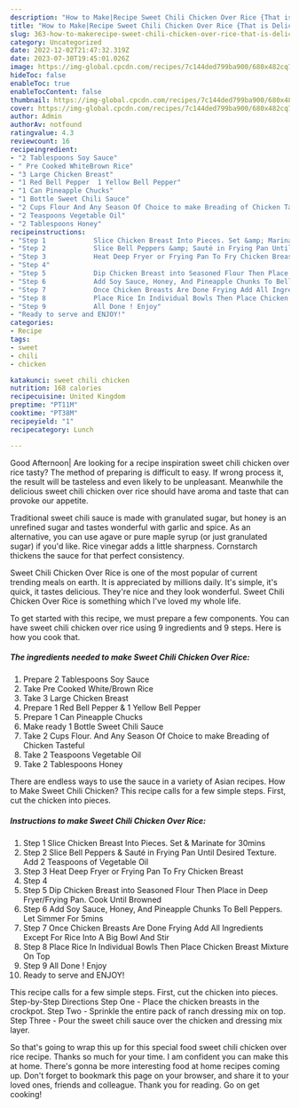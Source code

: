 ```yaml
---
description: "How to Make|Recipe Sweet Chili Chicken Over Rice {That is Delicious"
title: "How to Make|Recipe Sweet Chili Chicken Over Rice {That is Delicious"
slug: 363-how-to-makerecipe-sweet-chili-chicken-over-rice-that-is-delicious
category: Uncategorized
date: 2022-12-02T21:47:32.319Z
date: 2023-07-30T19:45:01.026Z
image: https://img-global.cpcdn.com/recipes/7c144ded799ba900/680x482cq70/sweet-chili-chicken-over-rice-recipe-main-photo.jpg
hideToc: false
enableToc: true
enableTocContent: false
thumbnail: https://img-global.cpcdn.com/recipes/7c144ded799ba900/680x482cq70/sweet-chili-chicken-over-rice-recipe-main-photo.jpg
cover: https://img-global.cpcdn.com/recipes/7c144ded799ba900/680x482cq70/sweet-chili-chicken-over-rice-recipe-main-photo.jpg
author: Admin
authorAv: notfound
ratingvalue: 4.3
reviewcount: 16
recipeingredient:
- "2 Tablespoons Soy Sauce"
- " Pre Cooked WhiteBrown Rice"
- "3 Large Chicken Breast"
- "1 Red Bell Pepper  1 Yellow Bell Pepper"
- "1 Can Pineapple Chucks"
- "1 Bottle Sweet Chili Sauce"
- "2 Cups Flour And Any Season Of Choice to make Breading of Chicken Tasteful"
- "2 Teaspoons Vegetable Oil"
- "2 Tablespoons Honey"
recipeinstructions:
- "Step 1            Slice Chicken Breast Into Pieces. Set &amp; Marinate for 30mins"
- "Step 2            Slice Bell Peppers &amp; Sauté in Frying Pan Until Desired Texture. Add 2 Teaspoons of Vegetable Oil"
- "Step 3            Heat Deep Fryer or Frying Pan To Fry Chicken Breast"
- "Step 4"
- "Step 5            Dip Chicken Breast into Seasoned Flour Then Place in Deep Fryer/Frying Pan. Cook Until Browned"
- "Step 6            Add Soy Sauce, Honey, And Pineapple Chunks To Bell Peppers. Let Simmer For 5mins"
- "Step 7            Once Chicken Breasts Are Done Frying Add All Ingredients Except For Rice Into A Big Bowl And Stir"
- "Step 8            Place Rice In Individual Bowls Then Place Chicken Breast Mixture On Top"
- "Step 9            All Done ! Enjoy"
- "Ready to serve and ENJOY!"
categories:
- Recipe
tags:
- sweet
- chili
- chicken

katakunci: sweet chili chicken 
nutrition: 168 calories
recipecuisine: United Kingdom
preptime: "PT11M"
cooktime: "PT38M"
recipeyield: "1"
recipecategory: Lunch

---
```



Good Afternoon| Are looking for a recipe inspiration sweet chili chicken over rice tasty? The method of preparing is difficult to easy. If wrong process it, the result will be tasteless and even likely to be unpleasant. Meanwhile the delicious sweet chili chicken over rice should have aroma and taste that can provoke our appetite.





Traditional sweet chili sauce is made with granulated sugar, but honey is an unrefined sugar and tastes wonderful with garlic and spice. As an alternative, you can use agave or pure maple syrup (or just granulated sugar) if you&#39;d like. Rice vinegar adds a little sharpness. Cornstarch thickens the sauce for that perfect consistency.

Sweet Chili Chicken Over Rice is one of the most popular of current trending meals on earth. It is appreciated by millions daily. It's simple, it's quick, it tastes delicious. They're nice and they look wonderful. Sweet Chili Chicken Over Rice is something which I've loved my whole life.


To get started with this recipe, we must prepare a few components. You can have sweet chili chicken over rice using 9 ingredients and 9 steps. Here is how you cook that.

<!--inarticleads1-->

##### The ingredients needed to make Sweet Chili Chicken Over Rice:

1. Prepare 2 Tablespoons Soy Sauce
1. Take  Pre Cooked White/Brown Rice
1. Take 3 Large Chicken Breast
1. Prepare 1 Red Bell Pepper &amp; 1 Yellow Bell Pepper
1. Prepare 1 Can Pineapple Chucks
1. Make ready 1 Bottle Sweet Chili Sauce
1. Take 2 Cups Flour. And Any Season Of Choice to make Breading of Chicken Tasteful
1. Take 2 Teaspoons Vegetable Oil
1. Take 2 Tablespoons Honey


There are endless ways to use the sauce in a variety of Asian recipes. How to Make Sweet Chili Chicken? This recipe calls for a few simple steps. First, cut the chicken into pieces. 

<!--inarticleads2-->

##### Instructions to make Sweet Chili Chicken Over Rice:

1. Step 1            Slice Chicken Breast Into Pieces. Set &amp; Marinate for 30mins
1. Step 2            Slice Bell Peppers &amp; Sauté in Frying Pan Until Desired Texture. Add 2 Teaspoons of Vegetable Oil
1. Step 3            Heat Deep Fryer or Frying Pan To Fry Chicken Breast
1. Step 4
1. Step 5            Dip Chicken Breast into Seasoned Flour Then Place in Deep Fryer/Frying Pan. Cook Until Browned
1. Step 6            Add Soy Sauce, Honey, And Pineapple Chunks To Bell Peppers. Let Simmer For 5mins
1. Step 7            Once Chicken Breasts Are Done Frying Add All Ingredients Except For Rice Into A Big Bowl And Stir
1. Step 8            Place Rice In Individual Bowls Then Place Chicken Breast Mixture On Top
1. Step 9            All Done ! Enjoy
1. Ready to serve and ENJOY!

This recipe calls for a few simple steps. First, cut the chicken into pieces. Step-by-Step Directions Step One - Place the chicken breasts in the crockpot. Step Two - Sprinkle the entire pack of ranch dressing mix on top. Step Three - Pour the sweet chili sauce over the chicken and dressing mix layer. 

So that's going to wrap this up for this special food sweet chili chicken over rice recipe. Thanks so much for your time. I am confident you can make this at home. There's gonna be more interesting food at home recipes coming up. Don't forget to bookmark this page on your browser, and share it to your loved ones, friends and colleague. Thank you for reading. Go on get cooking!
